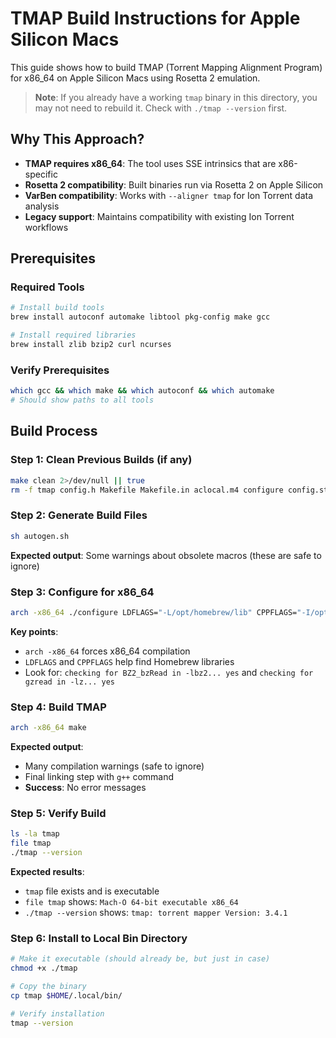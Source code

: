 # TMAP Build Instructions for Apple Silicon Macs

This guide shows how to build TMAP (Torrent Mapping Alignment Program) for x86_64 on Apple Silicon Macs using Rosetta 2 emulation.

> **Note**: If you already have a working `tmap` binary in this directory, you may not need to rebuild it. Check with `./tmap --version` first.

## **Why This Approach?**

- **TMAP requires x86_64**: The tool uses SSE intrinsics that are x86-specific
- **Rosetta 2 compatibility**: Built binaries run via Rosetta 2 on Apple Silicon
- **VarBen compatibility**: Works with `--aligner tmap` for Ion Torrent data analysis
- **Legacy support**: Maintains compatibility with existing Ion Torrent workflows

## **Prerequisites**

### **Required Tools**
```bash
# Install build tools
brew install autoconf automake libtool pkg-config make gcc

# Install required libraries
brew install zlib bzip2 curl ncurses
```

### **Verify Prerequisites**
```bash
which gcc && which make && which autoconf && which automake
# Should show paths to all tools
```

## **Build Process**

### **Step 1: Clean Previous Builds (if any)**
```bash
make clean 2>/dev/null || true
rm -f tmap config.h Makefile Makefile.in aclocal.m4 configure config.status config.log
```

### **Step 2: Generate Build Files**
```bash
sh autogen.sh
```
**Expected output**: Some warnings about obsolete macros (these are safe to ignore)

### **Step 3: Configure for x86_64**
```bash
arch -x86_64 ./configure LDFLAGS="-L/opt/homebrew/lib" CPPFLAGS="-I/opt/homebrew/include"
```
**Key points**:
- `arch -x86_64` forces x86_64 compilation
- `LDFLAGS` and `CPPFLAGS` help find Homebrew libraries
- Look for: `checking for BZ2_bzRead in -lbz2... yes` and `checking for gzread in -lz... yes`

### **Step 4: Build TMAP**
```bash
arch -x86_64 make
```
**Expected output**:
- Many compilation warnings (safe to ignore)
- Final linking step with `g++` command
- **Success**: No error messages

### **Step 5: Verify Build**
```bash
ls -la tmap
file tmap
./tmap --version
```

**Expected results**:
- `tmap` file exists and is executable
- `file tmap` shows: `Mach-O 64-bit executable x86_64`
- `./tmap --version` shows: `tmap: torrent mapper Version: 3.4.1`

### **Step 6: Install to Local Bin Directory**
```bash
# Make it executable (should already be, but just in case)
chmod +x ./tmap

# Copy the binary
cp tmap $HOME/.local/bin/

# Verify installation
tmap --version
```
